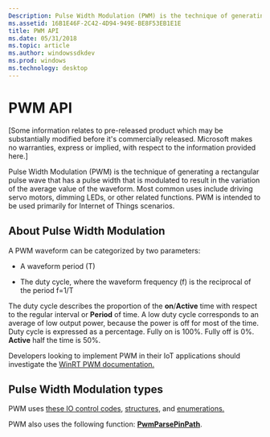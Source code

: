 ```yaml
---
Description: Pulse Width Modulation (PWM) is the technique of generating a rectangular pulse wave that has a pulse width that is modulated to result in the variation of the average value of the waveform.
ms.assetid: 16B1E46F-2C42-4D94-949E-BE8F53EB1E1E
title: PWM API
ms.date: 05/31/2018
ms.topic: article
ms.author: windowssdkdev
ms.prod: windows
ms.technology: desktop
---
```


# PWM API

\[Some information relates to pre-released product which may be substantially modified before it's commercially released. Microsoft makes no warranties, express or implied, with respect to the information provided here.\]

Pulse Width Modulation (PWM) is the technique of generating a rectangular pulse wave that has a pulse width that is modulated to result in the variation of the average value of the waveform. Most common uses include driving servo motors, dimming LEDs, or other related functions. PWM is intended to be used primarily for Internet of Things scenarios.

## About Pulse Width Modulation

A PWM waveform can be categorized by two parameters:

-   A waveform period (T)

-   The duty cycle, where the waveform frequency (f) is the reciprocal of the period f=1/T

The duty cycle describes the proportion of the **on**/**Active** time with respect to the regular interval or **Period** of time. A low duty cycle corresponds to an average of low output power, because the power is off for most of the time. Duty cycle is expressed as a percentage. Fully on is 100%. Fully off is 0%. **Active** half the time is 50%.

Developers looking to implement PWM in their IoT applications should investigate the [WinRT PWM documentation.](https://docs.microsoft.com/uwp/api/windows.devices.pwm)

## Pulse Width Modulation types

PWM uses [these IO control codes](pwm-control-codes.md), [structures](pwm-structures.md), and [enumerations.](pwm-enumeration-types.md)

PWM also uses the following function: [**PwmParsePinPath**](https://msdn.microsoft.com/library/windows/hardware/mt826268).

 

 



